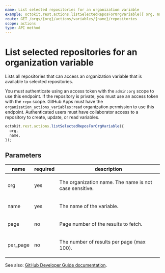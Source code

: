 ```yaml
---
name: List selected repositories for an organization variable
example: octokit.rest.actions.listSelectedReposForOrgVariable({ org, name })
route: GET /orgs/{org}/actions/variables/{name}/repositories
scope: actions
type: API method
---
```


# List selected repositories for an organization variable

Lists all repositories that can access an organization variable
that is available to selected repositories.

You must authenticate using an access token with the `admin:org` scope to use this endpoint.
If the repository is private, you must use an access token with the `repo` scope.
GitHub Apps must have the `organization_actions_variables:read` organization permission to use this endpoint.
Authenticated users must have collaborator access to a repository to create, update, or read variables.

```js
octokit.rest.actions.listSelectedReposForOrgVariable({
  org,
  name,
});
```

## Parameters

<table>
  <thead>
    <tr>
      <th>name</th>
      <th>required</th>
      <th>description</th>
    </tr>
  </thead>
  <tbody>
    <tr><td>org</td><td>yes</td><td>

The organization name. The name is not case sensitive.

</td></tr>
<tr><td>name</td><td>yes</td><td>

The name of the variable.

</td></tr>
<tr><td>page</td><td>no</td><td>

Page number of the results to fetch.

</td></tr>
<tr><td>per_page</td><td>no</td><td>

The number of results per page (max 100).

</td></tr>
  </tbody>
</table>

See also: [GitHub Developer Guide documentation](https://docs.github.com/rest/actions/variables#list-selected-repositories-for-an-organization-variable).
